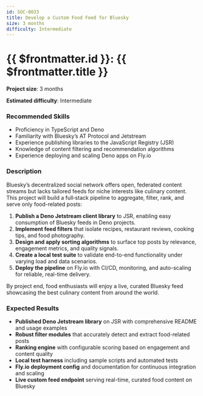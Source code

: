 ```yaml
---
id: SOC-0033
title: Develop a Custom Food Feed for Bluesky
size: 3 months
difficulty: Intermediate
---
```


# {{ $frontmatter.id }}: {{ $frontmatter.title }}

**Project size**: 3 months

**Estimated difficulty**: Intermediate

### Recommended Skills

- Proficiency in TypeScript and Deno
- Familiarity with Bluesky’s AT Protocol and Jetstream
- Experience publishing libraries to the JavaScript Registry (JSR)
- Knowledge of content filtering and recommendation algorithms
- Experience deploying and scaling Deno apps on Fly.io

### Description

Bluesky’s decentralized social network offers open, federated content streams but lacks tailored feeds for niche interests like culinary content. This project will build a full‐stack pipeline to aggregate, filter, rank, and serve only food-related posts:

1. **Publish a Deno Jetstream client library** to JSR, enabling easy consumption of Bluesky feeds in Deno projects.
2. **Implement feed filters** that isolate recipes, restaurant reviews, cooking tips, and food photography.
3. **Design and apply sorting algorithms** to surface top posts by relevance, engagement metrics, and quality signals.
4. **Create a local test suite** to validate end-to-end functionality under varying load and data scenarios.
5. **Deploy the pipeline** on Fly.io with CI/CD, monitoring, and auto-scaling for reliable, real-time delivery.

By project end, food enthusiasts will enjoy a live, curated Bluesky feed showcasing the best culinary content from around the world.

### Expected Results

- **Published Deno Jetstream library** on JSR with comprehensive README and usage examples
- **Robust filter modules** that accurately detect and extract food-related posts
- **Ranking engine** with configurable scoring based on engagement and content quality
- **Local test harness** including sample scripts and automated tests
- **Fly.io deployment config** and documentation for continuous integration and scaling
- **Live custom feed endpoint** serving real-time, curated food content on Bluesky
